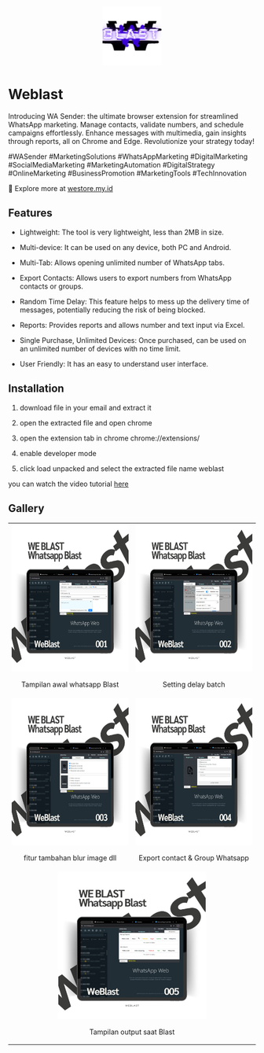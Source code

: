 <!-- create logo in midle readme md  -->

<p align="center">
  <img src="https://github.com/rezapace/Whatsapp-Api/blob/main/Weblast/picture/logo/WEBLAST.png?raw=true" alt="Weblast" width="120" height="120">
</p>

# Weblast

Introducing WA Sender: the ultimate browser extension for streamlined WhatsApp marketing. Manage contacts, validate numbers, and schedule campaigns effortlessly. Enhance messages with multimedia, gain insights through reports, all on Chrome and Edge. Revolutionize your strategy today! 

#WASender #MarketingSolutions #WhatsAppMarketing #DigitalMarketing #SocialMediaMarketing #MarketingAutomation #DigitalStrategy #OnlineMarketing #BusinessPromotion #MarketingTools #TechInnovation

💼 Explore more at [westore.my.id](https://westore.my.id/)


## Features

- Lightweight: The tool is very lightweight, less than 2MB in size.

- Multi-device: It can be used on any device, both PC and Android.

- Multi-Tab: Allows opening unlimited number of WhatsApp tabs.

- Export Contacts: Allows users to export numbers from WhatsApp contacts or groups.

- Random Time Delay: This feature helps to mess up the delivery time of messages, potentially reducing the risk of being blocked.

- Reports: Provides reports and allows number and text input via Excel.

- Single Purchase, Unlimited Devices: Once purchased, can be used on an unlimited number of devices with no time limit.

- User Friendly: It has an easy to understand user interface.

## Installation

<!-- buat agar menjadi gambar dan deskripsi -->

1. download file in your email and extract it

2. open the extracted file and open chrome

3. open the extension tab in chrome chrome://extensions/

4. enable developer mode

5. click load unpacked and select the extracted file name weblast

you can watch the video tutorial [here](https://www.youtube.com/watch?app=desktop&v=bs4WGDWT5L8)

## Gallery

<!-- buat agar menjadi gambar dan deskripsi -->


<table>
  <tr>
    <td align="center">
      <img src="https://github.com/rezapace/Whatsapp-Api/blob/main/Weblast/picture/3)%20MOCUP/weblast%20Transparant%20Background/1.png?raw=true" alt="Weblast" width="300" height="300">
      <p>Tampilan awal whatsapp Blast</p>
    </td>
    <td align="center">
      <img src="https://github.com/rezapace/Whatsapp-Api/blob/main/Weblast/picture/3)%20MOCUP/weblast%20Transparant%20Background/2.png?raw=true" alt="Weblast" width="300" height="300">
      <p>Setting delay batch</p>
    </td>
  </tr>
  <tr>
    <td align="center">
      <img src="https://github.com/rezapace/Whatsapp-Api/blob/main/Weblast/picture/3)%20MOCUP/weblast%20Transparant%20Background/3.png?raw=true" alt="Weblast" width="300" height="300">
      <p>fitur tambahan blur image dll</p>
    </td>
    <td align="center">
      <img src="https://github.com/rezapace/Whatsapp-Api/blob/main/Weblast/picture/3)%20MOCUP/weblast%20Transparant%20Background/4.png?raw=true" alt="Weblast" width="300" height="300">
      <p>Export contact & Group Whatsapp</p>
    </td>
  </tr>
  <tr>
    <td align="center" colspan="2">
      <img src="https://github.com/rezapace/Whatsapp-Api/blob/main/Weblast/picture/3)%20MOCUP/weblast%20Transparant%20Background/5.png?raw=true" alt="Weblast" width="300" height="300">
      <p>Tampilan output saat Blast</p>
    </td>
  </tr>
</table>




